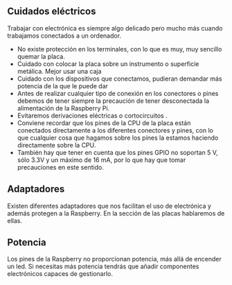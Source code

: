 ## Cuidados eléctricos

Trabajar con electrónica es siempre algo delicado pero mucho más cuando trabajamos conectados a un ordenador.

* No existe protección en los terminales, con lo que es muy, muy sencillo quemar la placa.
* Cuidado con colocar la placa sobre un instrumento o superficie metálica. Mejor usar una caja
* Cuidado con los dispositivos que conectamos, pudieran demandar más potencia de la que le puede dar
* Antes de realizar cualquier tipo de conexión en los conectores o pines debemos de tener siempre la precaución de tener desconectada la alimentación de la Raspberry Pi.
* Evitaremos derivaciones eléctricas o cortocircuitos .
* Conviene recordar que los pines de la CPU de la placa están conectados directamente a los diferentes conectores y pines, con lo que cualquier cosa que hagamos sobre los pines la estamos haciendo directamente sobre la CPU.
* También hay que tener en cuenta que los pines GPIO no soportan 5 V, sólo 3.3V y un máximo de 16 mA, por lo que hay que tomar precauciones en este sentido.


## Adaptadores

Existen diferentes adaptadores que nos facilitan el uso de electrónica y además protegen a la Raspberry. En la sección de las placas hablaremos de ellas.

## Potencia

Los pines de la Raspberry no proporcionan potencia, más allá de encender un led. Si necesitas más potencia tendrás que añadir componentes electrónicos capaces de gestionarlo.
